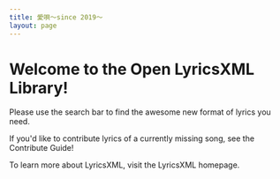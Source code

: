 ```yaml
---
title: 愛唄～since 2019～
layout: page
---
```


# Welcome to the Open LyricsXML Library!

Please use the search bar to find the awesome new format of lyrics you need.

If you'd like to contribute lyrics of a currently missing song, see the Contribute Guide!

To learn more about LyricsXML, visit the LyricsXML homepage.

